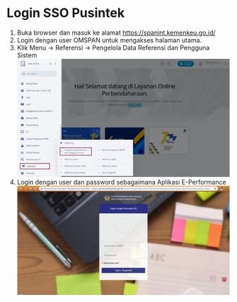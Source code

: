 # Login SSO Pusintek

 1. Buka browser dan masuk ke alamat https://spanint.kemenkeu.go.id/
 2. Login dengan user OMSPAN untuk mengakses halaman utama.
 3. Klik Menu -> Referensi -> Pengelola Data Referensi dan Pengguna Sistem  
    ![um-login](um-login.jpg)
 4. Login dengan user dan password sebagaimana Aplikasi E-Performance  
    ![um-login-kemenkeu](um-login-kemenkeu.jpg)
  
  
